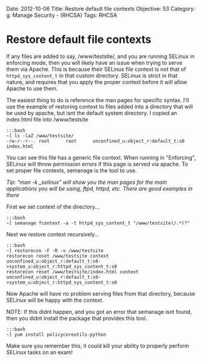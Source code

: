 Date: 2012-10-06
Title: Restore default file contexts
Objective: 53
Category: g. Manage Security - (RHCSA)
Tags: RHCSA

Restore default file contexts
==

If any files are added to say, /www/testsite/, and you are running SELinux in enforcing mode, then you will likely have an issue when trying to serve them via Apache. This is because their SELinux file context is not that of `httpd_sys_content_t` in that custom directory. SELinux is strict in that nature, and requires that you apply the proper context before it will allow Apache to use them.

The easiest thing to do is reference the man pages for specific syntax. I'll use the example of restoring context to files added into a directory that will be used by apache, but isnt the default system directory. I copied an index.html file into /www/testsite

    :::bash
    ~] ls -laZ /www/testsite/
    -rw-r--r--. root      root      unconfined_u:object_r:default_t:s0 index.html

You can see this file has a generic file context. When running in "Enforcing", SELinux will throw permission errors if this page is served via apache. To set proper file contexts, semanage is the tool to use. 

*Tip: "man -k _selinux" will show you the man pages for the main applications you will be using, ftpd, httpd, etc. There are good examples in there*

First we set context of the directory...

    :::bash
    ~] semanage fcontext -a -t httpd_sys_content_t "/www/testsite(/.*)?"

Next we restore context recursively...

    :::bash
    ~] restorecon -F -R -v /www/testsite
    restorecon reset /www/testsite context unconfined_u:object_r:default_t:s0->system_u:object_r:httpd_sys_content_t:s0
    restorecon reset /www/testsite/index.html context unconfined_u:object_r:default_t:s0->system_u:object_r:httpd_sys_content_t:s0

Now Apache will have no problem serving files from that directory, because SELinux will be happy with the context. 

NOTE: If this didnt happen, and you got an error that semanage isnt found, then you didnt install the package that provides this tool.

    :::bash
    ~] yum install policycoreutils-python

Make sure you remember this, it could kill your ability to properly perform SELinux tasks on an exam!

